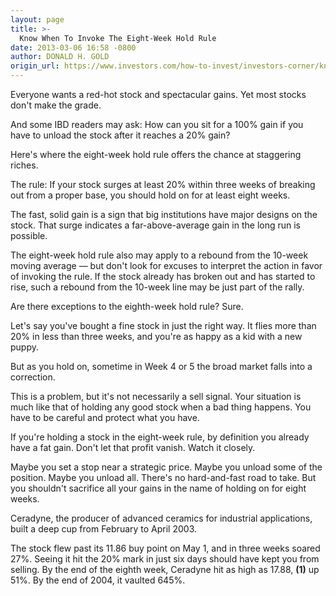 ```yaml
---
layout: page
title: >-
  Know When To Invoke The Eight-Week Hold Rule
date: 2013-03-06 16:58 -0800
author: DONALD H. GOLD
origin_url: https://www.investors.com/how-to-invest/investors-corner/know-when-to-invoke-the-eight-week-hold-rule/
---
```


Everyone wants a red-hot stock and spectacular gains. Yet most stocks don't make the grade.

And some IBD readers may ask: How can you sit for a 100% gain if you have to unload the stock after it reaches a 20% gain?

Here's where the eight-week hold rule offers the chance at staggering riches.

The rule: If your stock surges at least 20% within three weeks of breaking out from a proper base, you should hold on for at least eight weeks.

The fast, solid gain is a sign that big institutions have major designs on the stock. That surge indicates a far-above-average gain in the long run is possible.

The eight-week hold rule also may apply to a rebound from the 10-week moving average — but don't look for excuses to interpret the action in favor of invoking the rule. If the stock already has broken out and has started to rise, such a rebound from the 10-week line may be just part of the rally.

Are there exceptions to the eighth-week hold rule? Sure.

Let's say you've bought a fine stock in just the right way. It flies more than 20% in less than three weeks, and you're as happy as a kid with a new puppy.

But as you hold on, sometime in Week 4 or 5 the broad market falls into a correction.

This is a problem, but it's not necessarily a sell signal. Your situation is much like that of holding any good stock when a bad thing happens. You have to be careful and protect what you have.

If you're holding a stock in the eight-week rule, by definition you already have a fat gain. Don't let that profit vanish. Watch it closely.

Maybe you set a stop near a strategic price. Maybe you unload some of the position. Maybe you unload all. There's no hard-and-fast road to take. But you shouldn't sacrifice all your gains in the name of holding on for eight weeks.

Ceradyne, the producer of advanced ceramics for industrial applications, built a deep cup from February to April 2003.

The stock flew past its 11.86 buy point on May 1, and in three weeks soared 27%. Seeing it hit the 20% mark in just six days should have kept you from selling. By the end of the eighth week, Ceradyne hit as high as 17.88, **(1)** up 51%. By the end of 2004, it vaulted 645%.
